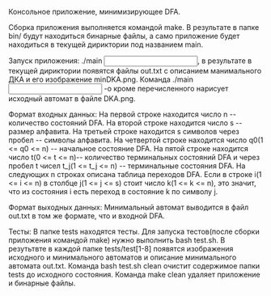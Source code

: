 Консольное приложение, минимизирующее DFA.

Сборка приложения выполняется командой make. В результате в папке bin/ будут находиться бинарные файлы, а само приложение будет находиться в текущей дириктории под названием main.

Запуск приложения: ./main <input filename>, в результате в текущей дириктории появятся файлы out.txt с описанием манимального ДКА и его изображение minDKA.png. Команда ./main <input filename> -o кроме перечисленного нарисует исходный автомат в файле DKA.png.

Формат входных данных:
На первой строке находится число n -- количество состояний DFA.
На второй строке находится число s -- размер алфавита.
На третьей строке находится s символов через пробел -- символы алфавита.
На четвертой строке находится число q0(1 <= q0 <= n) -- начальное состояние DFA.
На пятой строке находится число t(0 <= t <= n)-- количество терминальных состояний DFA и через пробел t чисел t_j(1 <= t_j <= n) -- терминальные состояния DFA.
На следующих n строках описана таблица переходов DFA. Если в строке i(1 <= i <= n) в столбце j(1 <= j <= s) стоит число k(1 <= k <= n), это значит, что из состояния i есть переход в состояние k по символу j.

Формат выходных данных:
Минимальный автомат выводится в файл out.txt в том же формате, что и входной DFA.

Тесты:
В папке tests находятся тесты. Для запуска тестов(после сборки приложения командой make) нужно выполнить bash test.sh. В резутьтвте в каждой папке tests/test[1-8] появятся изображения исходного и минимального автоматов и описание минимального автомата out.txt. Команда bash test.sh clean очистит содержимое папки tests до исходного состояния.
Команда make clean удаляет приложение и бинарные файлы.
